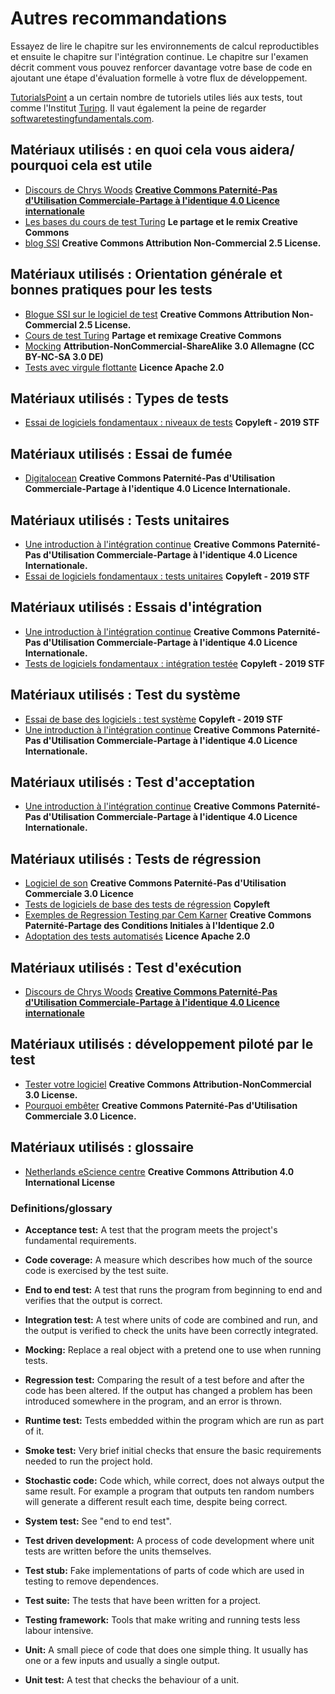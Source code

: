# Autres recommandations

Essayez de lire le chapitre sur les environnements de calcul reproductibles et ensuite le chapitre sur l'intégration continue. Le chapitre sur l'examen décrit comment vous pouvez renforcer davantage votre base de code en ajoutant une étape d'évaluation formelle à votre flux de développement.

[TutorialsPoint](https://www.tutorialspoint.com/software_testing/) a un certain nombre de tutoriels utiles liés aux tests, tout comme l'Institut [Turing](https://alan-turing-institute.github.io/rsd-engineeringcourse/ch03tests/01testingbasics.html). Il vaut également la peine de regarder [softwaretestingfundamentals.com](http://softwaretestingfundamentals.com).

## Matériaux utilisés : en quoi cela vous aidera/ pourquoi cela est utile

- [Discours de Chrys Woods](https://drive.google.com/file/d/1CBTAhCVixccui1DjeUT13qh6ga5SDXjl/view) [**Creative Commons Paternité-Pas d'Utilisation Commerciale-Partage à l'identique 4.0 Licence internationale**](https://chryswoods.com/main/copyright.html)
- [Les bases du cours de test Turing](https://alan-turing-institute.github.io/rsd-engineeringcourse/ch03tests/01testingbasics.html) **Le partage et le remix Creative Commons**
- [blog SSI](https://www.software.ac.uk/resources/guides/testing-your-software?_ga=2.39233514.830272891.1552653652-1336468516.1531506806) **Creative Commons Attribution Non-Commercial 2.5 License.**

## Matériaux utilisés : Orientation générale et bonnes pratiques pour les tests

- [Blogue SSI sur le logiciel de test](https://www.software.ac.uk/resources/guides/testing-your-software?_ga=2.39233514.830272891.1552653652-1336468516.1531506806) **Creative Commons Attribution Non-Commercial 2.5 License.**
- [Cours de test Turing](https://alan-turing-institute.github.io/rsd-engineeringcourse/ch03tests/03pytest.html) **Partage et remixage Creative Commons**
- [Mocking](https://www.vogella.com/tutorials/Mockito/article.html) **Attribution-NonCommercial-ShareAlike 3.0 Allemagne (CC BY-NC-SA 3.0 DE)**
- [Tests avec virgule flottante](https://github.com/softwaresaved/automated_testing/blob/master/README.md) **Licence Apache 2.0**

## Matériaux utilisés : Types de tests

- [Essai de logiciels fondamentaux : niveaux de tests](http://softwaretestingfundamentals.com/software-testing-levels/) **Copyleft - 2019 STF**

## Matériaux utilisés : Essai de fumée

- [Digitalocean](https://www.digitalocean.com/community/tutorials/an-introduction-to-continuous-integration-delivery-and-deployment) **Creative Commons Paternité-Pas d'Utilisation Commerciale-Partage à l'identique 4.0 Licence Internationale.**

## Matériaux utilisés : Tests unitaires

- [Une introduction à l'intégration continue](https://www.digitalocean.com/community/tutorials/an-introduction-to-continuous-integration-delivery-and-deployment) **Creative Commons Paternité-Pas d'Utilisation Commerciale-Partage à l'identique 4.0 Licence Internationale.**
- [Essai de logiciels fondamentaux : tests unitaires](http://softwaretestingfundamentals.com/unit-testing/) **Copyleft - 2019 STF**

## Matériaux utilisés : Essais d'intégration

- [Une introduction à l'intégration continue](https://www.digitalocean.com/community/tutorials/an-introduction-to-continuous-integration-delivery-and-deployment) **Creative Commons Paternité-Pas d'Utilisation Commerciale-Partage à l'identique 4.0 Licence Internationale.**
- [Tests de logiciels fondamentaux : intégration testée](http://softwaretestingfundamentals.com/integration-testing/) **Copyleft - 2019 STF**

## Matériaux utilisés : Test du système

- [Essai de base des logiciels : test système](http://softwaretestingfundamentals.com/system-testing/) **Copyleft - 2019 STF**
- [Une introduction à l'intégration continue](https://www.digitalocean.com/community/tutorials/an-introduction-to-continuous-integration-delivery-and-deployment) **Creative Commons Paternité-Pas d'Utilisation Commerciale-Partage à l'identique 4.0 Licence Internationale.**

## Matériaux utilisés : Test d'acceptation
- [Une introduction à l'intégration continue](https://www.digitalocean.com/community/tutorials/an-introduction-to-continuous-integration-delivery-and-deployment) **Creative Commons Paternité-Pas d'Utilisation Commerciale-Partage à l'identique 4.0 Licence Internationale.**

## Matériaux utilisés : Tests de régression

- [Logiciel de son](http://soundsoftware.ac.uk/unit-testing-why-bother/) **Creative Commons Paternité-Pas d'Utilisation Commerciale 3.0 Licence**
- [Tests de logiciels de base des tests de régression](http://softwaretestingfundamentals.com/regression-testing/) **Copyleft**
- [Exemples de Regression Testing par Cem Karner](http://www.testingeducation.org/k04/RegressionExamples.htm) **Creative Commons Paternité-Partage des Conditions Initiales à l'Identique 2.0**
- [Adoptation des tests automatisés](https://github.com/softwaresaved/automated_testing/blob/master/README.md) **Licence Apache 2.0**

## Matériaux utilisés : Test d'exécution

- [Discours de Chrys Woods](https://drive.google.com/file/d/1CBTAhCVixccui1DjeUT13qh6ga5SDXjl/view) [**Creative Commons Paternité-Pas d'Utilisation Commerciale-Partage à l'identique 4.0 Licence internationale**](https://chryswoods.com/main/copyright.html)

## Matériaux utilisés : développement piloté par le test

- [Tester votre logiciel](https://software.ac.uk/resources/guides/testing-your-software) **Creative Commons Attribution-NonCommercial 3.0 License.**
- [Pourquoi embêter](http://soundsoftware.ac.uk/unit-testing-why-bother/) **Creative Commons Paternité-Pas d'Utilisation Commerciale 3.0 Licence.**

## Matériaux utilisés : glossaire

- [Netherlands eScience centre](https://guide.esciencecenter.nl/#/best_practices/testing) **Creative Commons Attribution 4.0 International License**

### Definitions/glossary

- **Acceptance test:** A test that the program meets the project's fundamental requirements.

- **Code coverage:** A measure which describes how much of the source code is exercised by the test suite.

- **End to end test:** A test that runs the program from beginning to end and verifies that the output is correct.

- **Integration test:** A test where units of code are combined and run, and the output is verified to check the units have been correctly integrated.

- **Mocking:** Replace a real object with a pretend one to use when running tests.

- **Regression test:** Comparing the result of a test before and after the code has been altered. If the output has changed a problem has been introduced somewhere in the program, and an error is thrown.

- **Runtime test:** Tests embedded within the program which are run as part of it.

- **Smoke test:** Very brief initial checks that ensure the basic requirements needed to run the project hold.

- **Stochastic code:** Code which, while correct, does not always output the same result. For example a program that outputs ten random numbers will generate a different result each time, despite being correct.

- **System test:** See "end to end test".

- **Test driven development:** A process of code development where unit tests are written before the units themselves.

- **Test stub:** Fake implementations of parts of code which are used in testing to remove dependences.

- **Test suite:** The tests that have been written for a project.

- **Testing framework:** Tools that make writing and running tests less labour intensive.

- **Unit:** A small piece of code that does one simple thing. It usually has one or a few inputs and usually a single output.

- **Unit test:** A test that checks the behaviour of a unit.
